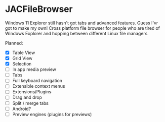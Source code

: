 # JACFileBrowser

Windows 11 Explorer still hasn't got tabs and advanced features. Guess I'vr got to make my own!
Cross platform file browser for people who are tired of Windows Explorer and hopping between different Linux file managers.

Planned:
- [x] Table View
- [x] Grid View
- [x] Selection
- [ ] In app media preview
- [ ] Tabs
- [ ] Full keyboard navigation
- [ ] Extensible context menus
- [ ] Extensions/Plugins
- [ ] Drag and drop 
- [ ] Split / merge tabs
- [ ] Android?
- [ ] Preview engines (plugins for previews)

